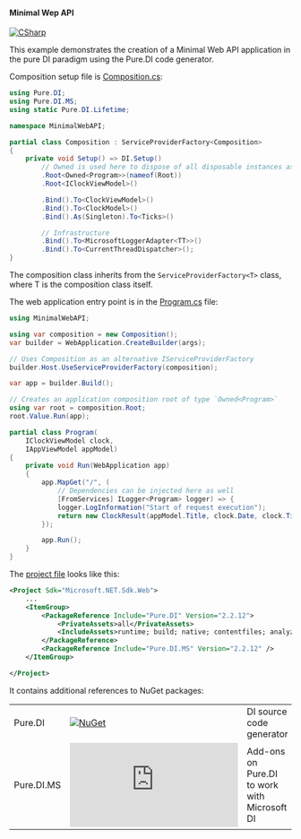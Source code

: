 #### Minimal Wep API

[![CSharp](https://img.shields.io/badge/C%23-code-blue.svg)](/samples/MinimalWebAPI)

This example demonstrates the creation of a Minimal Web API application in the pure DI paradigm using the Pure.DI code generator.

Composition setup file is [Composition.cs](/samples/MinimalWebAPI/Composition.cs):

```c#
using Pure.DI;
using Pure.DI.MS;
using static Pure.DI.Lifetime;

namespace MinimalWebAPI;

partial class Composition : ServiceProviderFactory<Composition>
{
    private void Setup() => DI.Setup()
        // Owned is used here to dispose of all disposable instances associated with the root.
        .Root<Owned<Program>>(nameof(Root))
        .Root<IClockViewModel>()

        .Bind().To<ClockViewModel>()
        .Bind().To<ClockModel>()
        .Bind().As(Singleton).To<Ticks>()

        // Infrastructure
        .Bind().To<MicrosoftLoggerAdapter<TT>>()
        .Bind().To<CurrentThreadDispatcher>();
}
```

The composition class inherits from the `ServiceProviderFactory<T>` class, where T is the composition class itself.

The web application entry point is in the [Program.cs](/samples/MinimalWebAPI/Program.cs) file:

```c#
using MinimalWebAPI;

using var composition = new Composition();
var builder = WebApplication.CreateBuilder(args);

// Uses Composition as an alternative IServiceProviderFactory
builder.Host.UseServiceProviderFactory(composition);

var app = builder.Build();

// Creates an application composition root of type `Owned<Program>`
using var root = composition.Root;
root.Value.Run(app);

partial class Program(
    IClockViewModel clock,
    IAppViewModel appModel)
{
    private void Run(WebApplication app)
    {
        app.MapGet("/", (
            // Dependencies can be injected here as well
            [FromServices] ILogger<Program> logger) => {
            logger.LogInformation("Start of request execution");
            return new ClockResult(appModel.Title, clock.Date, clock.Time);
        });

        app.Run();
    }
}
```

The [project file](/samples/WebAPI/WebAPI.csproj) looks like this:

```xml
<Project Sdk="Microsoft.NET.Sdk.Web">
    ...
    <ItemGroup>
        <PackageReference Include="Pure.DI" Version="2.2.12">
            <PrivateAssets>all</PrivateAssets>
            <IncludeAssets>runtime; build; native; contentfiles; analyzers; buildtransitive</IncludeAssets>
        </PackageReference>
        <PackageReference Include="Pure.DI.MS" Version="2.2.12" />
    </ItemGroup>

</Project>
```

It contains additional references to NuGet packages:

|            |                                                                                                  |                                              |
|------------|--------------------------------------------------------------------------------------------------|:---------------------------------------------|
| Pure.DI    | [![NuGet](https://img.shields.io/nuget/v/Pure.DI)](https://www.nuget.org/packages/Pure.DI)       | DI source code generator                     |
| Pure.DI.MS | [![NuGet](https://img.shields.io/nuget/v/Pure.DI.MS)](https://www.nuget.org/packages/Pure.DI.MS) | Add-ons on Pure.DI to work with Microsoft DI |
